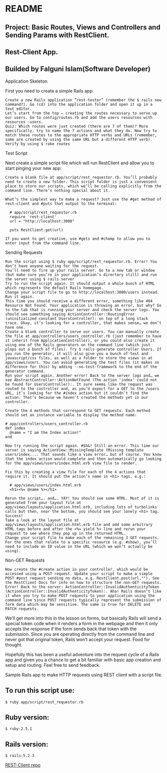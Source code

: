 # README
## Project: Basic Routes, Views and Controllers and Sending Params with RestClient.
## Rest-Client App.

## Builded by Falguni Islam(Software Developer)

Application Skeleton

First you need to create a simple Rails app:

    Create a new Rails application “rest-tester” (remember the $ rails new command?). Go (cd) into the application folder and open it up in a text editor.
    Let’s start from the top – creating the routes necessary to serve up our users. Go to config/routes.rb and add the users resources with resources :users.
    Quiz: Which routes were just created (there are 7 of them)? More specifically, try to name the 7 actions and what they do. Now try to match these routes to the appropriate HTTP verbs and URLs (remember, some are created by using the same URL but a different HTTP verb).
    Verify by using $ rake routes

Test Script

Next create a simple script file which will run RestClient and allow you to start pinging your new app:

    Create a blank file at app/script/rest_requestor.rb. You’ll probably need to create a new folder. This script folder is just a convenient place to store our scripts, which we’ll be calling explicitly from the command line. There’s nothing special about it.

    What’s the simplest way to make a request? Just use the #get method of rest-client and #puts that output to the terminal:

      # app/script/rest_requestor.rb
      require 'rest-client'
      url = "http://localhost:3000"

      puts RestClient.get(url)

    If you want to get creative, use #gets and #chomp to allow you to enter input from the command line.

Sending Requests

    Run the script using $ ruby app/script/rest_requestor.rb. Error! You don’t have anyone waiting for the request.
    You’ll need to fire up your rails server. Go to a new tab or window (but make sure you’re in your application’s directory still) and run the server using $ rails server
    Try to run the script again. It should output a whole bunch of HTML which represents the default Rails homepage.
    Change your script file to go to http://localhost:3000/users instead. Run it again.
    This time you should receive a different error, something like 404 Resource Not Found. Your application is throwing an error, but why? Go to the tab that is running your server and check the server logs. You should see something saying ActionController::RoutingError (uninitialized constant UsersController): on top of a long stack trace. Okay, it’s looking for a controller, that makes sense… we don’t have one.
    Create a blank controller to serve our users. You can manually create the file at app/controllers/users_controller.rb (just remember to have it inherit from ApplicationController), or you could also create it using one of the Rails generators on the command line (which just plops out a bunch of files). Try $ rails generate controller Users. If you run the generator, it will also give you a bunch of test and javascript/css files, as well as a folder to store the views in at app/views/users. You can avoid generating the test files (it makes no difference for this) by adding --no-test-framework to the end of the generator command.
    Run your script again. Another error! Back to the server logs and… we see AbstractController::ActionNotFound (The action 'index' could not be found for UsersController):. It sure seems like the request was routed to the controller and, as you’d expect for a GET to the /users URL, it’s looking for the #index action but it couldn’t find the action. That’s because we haven’t created the methods yet in our controller.

    Create the 4 methods that correspond to GET requests. Each method should set an instance variable to display the method name:

    # app/controllers/users_controller.rb
    def index
      @name = "I am the Index action!"
    end

    Now try running the script again. #$%&! Still an error. This time our server is saying ActionView::MissingTemplate (Missing template users/index.... That sounds like a view error… but of course. You know that the index action would complete and then automatically go looking for the app/views/users/index.html.erb view file to render.

    Fix this by creating a view file for each of the 4 actions that require it. It should put the action’s name in <h1> tags, e.g.:

      # app/views/users/index.html.erb
      <h1><%= @name %></h1>

    Rerun the script…. and…. YAY! You should see some HTML. Most of it is generated from your layout file at app/views/layouts/application.html.erb, including lots of turbolinks calls but then, near the bottom, you should see your lonely <h1> tag. Success!
    Take a look at the layout file at app/views/layouts/application.html.erb file and add some arbitrary HTML tags before and after the <%= yield %> line and rerun your request to see where they pop up in the returned HTML.
    Change your script file to make each of the remaining 3 GET requests. For the ones that relate to a specific resource (e.g. #show), you’ll need to include an ID value in the URL (which we won’t actually be using).

Non-GET Requests

    Now create the #create action in your controller, which would be accessed using a POST request. Update your script to make a simple POST #post request sending no data, e.g. RestClient.post(url,""). See the RestClient Docs for info on how to structure the non-GET requests.
    Error! Back to the server: ActionController::InvalidAuthenticityToken (ActionController::InvalidAuthenticityToken):. Aha! Rails doesn’t like it when you try to make POST requests to your application using the command line since POST requests typically represent the submission of form data which may be sensitive. The same is true for DELETE and PATCH requests.

We’ll get more into this in the lesson on forms, but basically Rails will send a special token code when it renders a form in the webpage and then it only accepts the response if the form sends back that token with the submission. Since you are operating directly from the command line and never got that original token, Rails won’t accept your request. Food for thought.

Hopefully this has been a useful adventure into the request cycle of a Rails app and given you a chance to get a bit familiar with basic app creation and setup and routing. Feel free to send feedback.


Sample Rails app to make HTTP requests using REST client with a script file.

## To run this script use: 

```
$ ruby app/script/rest_requestor.rb
```

## Ruby version:

```
$ ruby-2.5.1
```

## Rails version:

```
$ rails-5.2.3
```

[REST-Client repo](https://github.com/rest-client/rest-client)

